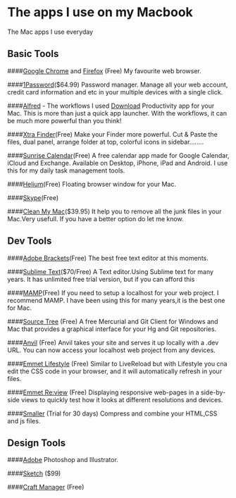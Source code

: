 # The apps I use on my Macbook 
The Mac apps I use everyday

## Basic Tools
####[Google Chrome](https://www.google.com/intl/en/chrome/browser/desktop/index.html) and [Firefox](https://www.mozilla.org/en-US/firefox/new/) (Free)
My favourite web browser.

####[1Password](https://1password.com/)($64.99)
Password manager. Manage all your web account, credit card information and etc in your multiple devices with a single click.

####[Alfred](https://www.alfredapp.com) - The workflows I used [Download](https://pan.baidu.com/s/1nv8Hrkt) 
Productivity app for your Mac. This is more than just a quick app launcher. With the workflows, it can be much more powerful than you think!

####[Xtra Finder](https://www.trankynam.com/xtrafinder/)(Free)
Make your Finder more powerful. Cut & Paste the files, dual panel, arrange folder at top, colorful icons in sidebar........

####[Sunrise Calendar](https://calendar.sunrise.am/)(Free)
A free calendar app made for Google Calendar, iCloud and Exchange. Available on Desktop, iPhone, iPad and Android. I use this for my daily task management tools. 

####[Helium](http://jadengeller.github.io/Helium/)(Free)
Floating browser window for your Mac.

####[Skype](https://www.skype.com/en/download-skype/skype-for-computer/)(Free)

####[Clean My Mac](http://macpaw.com/cleanmymac)($39.95)
It help you to remove all the junk files in your Mac.Very usefull. If you have a better option do let me know.



## Dev Tools
####[Adobe Brackets](https://github.com/adobe/brackets/releases)(Free)
The best free text editor at this moments.

####[Sublime Text](https://www.sublimetext.com/3)($70/Free)
A Text editor.Using Sublime text for many years. It has unlimited free trial version, but if you can afford this

####[MAMP](https://www.mamp.info/)(Free)
If you need to setup a localhost for your web project. I recommend MAMP. I have been using this for many years,it is the best one for Mac.  

####[Source Tree](https://www.sourcetreeapp.com/) (Free)
A free Mercurial and Git Client for Windows and Mac that provides a graphical interface for your Hg and Git repositories.

####[Anvil](http://anvilformac.com/) (Free)
Anvil takes your site and serves it up locally with a .dev URL. You can now access your localhost web project from any devices.

####[Emmet Lifestyle](http://livestyle.io) (Free)
Similar to LiveReload but with Lifestyle you cna edit the CSS code in your browser, and it will automatically refresh in your files. 

####[Emmet Re:view](http://re-view.emmet.io/) (Free)
Displaying responsive web-pages in a side-by-side views to quickly test how it looks at different resolutions and devices.

####[Smaller](http://25.io/smaller/) (Trial for 30 days)
Compress and combine your HTML,CSS and js files.



## Design Tools
####[Adobe](https://www.adobe.com)
Photoshop and Illustrator.

####[Sketch](https://www.sketchapp.com) ($99)

####[Craft Manager](https://www.invisionapp.com/craft) (Free)

